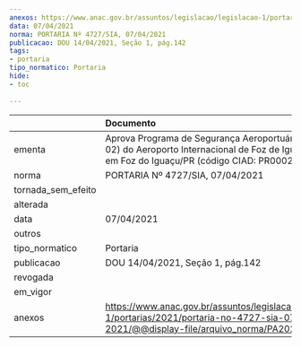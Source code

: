 ```yaml
---
anexos: https://www.anac.gov.br/assuntos/legislacao/legislacao-1/portarias/2021/portaria-no-4727-sia-07-04-2021/@@display-file/arquivo_norma/PA2021-4727.pdf
data: 07/04/2021
norma: PORTARIA Nº 4727/SIA, 07/04/2021
publicacao: DOU 14/04/2021, Seção 1, pág.142
tags:
- portaria
tipo_normatico: Portaria
hide: 
- toc 
 
---
```


|                    | Documento                                                                                                                                              |
|:-------------------|:-------------------------------------------------------------------------------------------------------------------------------------------------------|
| ementa             | Aprova Programa de Segurança Aeroportuária (Revisão 02) do Aeroporto Internacional de Foz de Iguaçu (SBFI), em Foz do Iguaçu/PR (código CIAD: PR0002). |
| norma              | PORTARIA Nº 4727/SIA, 07/04/2021                                                                                                                       |
| tornada_sem_efeito |                                                                                                                                                        |
| alterada           |                                                                                                                                                        |
| data               | 07/04/2021                                                                                                                                             |
| outros             |                                                                                                                                                        |
| tipo_normatico     | Portaria                                                                                                                                               |
| publicacao         | DOU 14/04/2021, Seção 1, pág.142                                                                                                                       |
| revogada           |                                                                                                                                                        |
| em_vigor           |                                                                                                                                                        |
| anexos             | https://www.anac.gov.br/assuntos/legislacao/legislacao-1/portarias/2021/portaria-no-4727-sia-07-04-2021/@@display-file/arquivo_norma/PA2021-4727.pdf   |